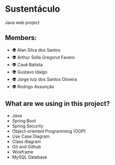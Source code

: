 # Sustentáculo

Java web project 

## Members:

<p>
    <ul>
        <li>👽 Alan Silva dos Santos</li>
        <li>👽 Arthur Solla Gregorut Favero</li>
        <li>👽 Cauê Batista</li>
        <li>👽 Gustavo Idalgo</li>
        <li>👽 Jorge luiz dos Santos Oliveira</li>
        <li>👽 Rodrigo Assunção</li>
    </ul>
</p>

## What are we using in this project?
- Java
- Spring Boot
- Spring Security
- Object-oriented Programming (OOP)
- Use Case Diagram
- Class diagram
- Git and Github
- Wireframe
- MySQL Database
